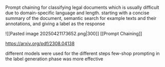 Prompt chaining for classifying legal documents which is usually difficult due to domain-specific language and length. starting with a concise summary of the document, semantic search for example texts and their annotations, and giving a label as the response

![[Pasted image 20250421173652.png|300]]
[[Prompt Chaining]]

https://arxiv.org/pdf/2308.04138

different models were used for the different steps 
few-shop prompting in the label generation phase was more effective